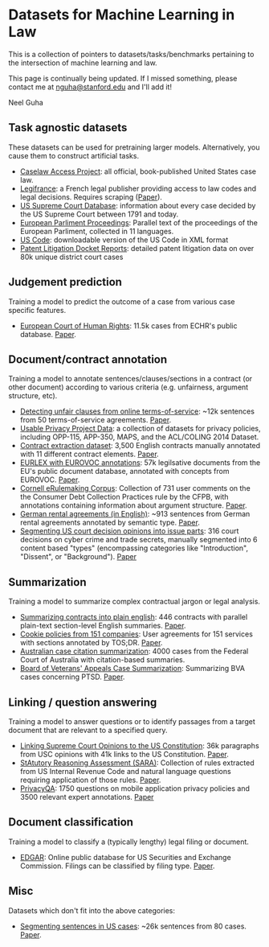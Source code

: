 # Datasets for Machine Learning in Law
This is a collection of pointers to datasets/tasks/benchmarks pertaining to the intersection of machine learning and law. 

This page is continually being updated. If I missed something, please contact me at nguha@stanford.edu and I'll add it! 

Neel Guha


## Task agnostic datasets 
These datasets can be used for pretraining larger models. Alternatively, you cause them to construct artificial tasks. 

- [Caselaw Access Project](https://case.law/): all official, book-published United States case law.
- [Legifrance](https://www.legifrance.gouv.fr/): a French legal publisher providing access to law codes and legal decisions. Requires scraping ([Paper](http://ceur-ws.org/Vol-2645/paper2.pdf)). 
- [US Supreme Court Database](http://scdb.wustl.edu/): information about every case decided by the US Supreme Court between 1791 and today.
- [European Parliment Proceedings](https://www.statmt.org/europarl/): Parallel text of the proceedings of the European Parliment, collected in 11 languages. 
- [US Code](https://uscode.house.gov/download/download.shtml): downloadable version of the US Code in XML format
- [Patent Litigation Docket Reports](https://www.uspto.gov/learning-and-resources/electronic-data-products/patent-litigation-docket-reports-data): detailed patent litigation data on over 80k unique district court cases



## Judgement prediction
Training a model to predict the outcome of a case from various case specific features. 
- [European Court of Human Rights](https://archive.org/details/ECHR-ACL2019): 11.5k cases from ECHR's public database. [Paper](https://www.aclweb.org/anthology/P19-1424/).

## Document/contract annotation
Training a model to annotate sentences/clauses/sections in a contract (or other document) according to various criteria (e.g. unfairness, argument structure, etc).

- [Detecting unfair clauses from online terms-of-service](http://155.185.228.137/claudette/ToS.zip): ~12k sentences from 50 terms-of-service agreements. [Paper](https://arxiv.org/pdf/1805.01217.pdf).
- [Usable Privacy Project Data](https://usableprivacy.org/data): a collection of datasets for privacy policies, including OPP-115, APP-350, MAPS, and the ACL/COLING 2014 Dataset.
- [Contract extraction dataset](http://nlp.cs.aueb.gr/software_and_datasets/CONTRACTS_ICAIL2017/index.html): 3,500 English contracts manually annotated with 11 different contract elements. [Paper](http://nlp.cs.aueb.gr/pubs/icail2017.pdf).
- [EURLEX with EUROVOC annotations](http://nlp.cs.aueb.gr/software_and_datasets/EURLEX57K/index.html): 57k legilsative documents from the EU's public document database, annotated with concepts from EUROVOC. [Paper](https://www.aclweb.org/anthology/W19-2209/).
- [Cornell eRulemaking Corpus](https://facultystaff.richmond.edu/~jpark/data/jpark_lrec18.zip): Collection of 731 user comments on the the Consumer Debt Collection Practices rule by the CFPB, with annotations containing information about argument structure. [Paper](https://facultystaff.richmond.edu/~jpark/papers/jpark_lrec18.pdf).
- [German rental agreements (in English)](https://github.com/sebischair/Legal-Sentence-Classification-Datasets-and-Models): ~913 sentences from German rental agreements annotated by semantic type. [Paper](https://www.researchgate.net/publication/332171940_Classifying_Semantic_Types_of_Legal_Sentences_Portability_of_Machine_Learning_Models).
- [Segmenting US court decision opinions into issue parts](https://github.com/jsavelka/us-dec-func-iss-sgm/blob/master/trade_secret_cases.json): 316 court decisions on cyber crime and trade secrets, manually segmented into 6 content based "types" (encompassing categories like "Introduction", "Dissent", or "Background"). [Paper](http://ebooks.iospress.nl/volumearticle/50840)


## Summarization 
Training a model to summarize complex contractual jargon or legal analysis.
- [Summarizing contracts into plain english](https://github.com/lauramanor/legal_summarization): 446 contracts with parallel plain-text section-level English summaries. [Paper](https://www.aclweb.org/anthology/W19-2201/).
- [Cookie policies from 151 companies](https://github.com/senjed/Summarization-of-Privacy-Policies): User agreements for 151 services with sections annotated by TOS;DR. [Paper](http://ceur-ws.org/Vol-2645/paper3.pdf).
- [Australian case citation summarization](https://archive.ics.uci.edu/ml/datasets/Legal+Case+Reports): 4000 cases from the Federal Court of Australia with citation-based summaries. 
- [Board of Veterans' Appeals Case Summarization](https://github.com/luimagroup/bva-summarization): Summarizing BVA cases concerning PTSD. [Paper](https://dl.acm.org/doi/10.1145/3322640.3326728).

## Linking / question answering
Training a model to answer questions or to identify passages from a target document that are relevant to a specified query. 
- [Linking Supreme Court Opinions to the US Constitution](https://github.com/mayhewsw/legal-linking): 36k paragraphs from USC opinions with 41k links to the US Constitution. [Paper](https://www.aclweb.org/anthology/W19-2205.pdf).
- [StAtutory Reasoning Assessment (SARA)](https://nlp.jhu.edu/law/): Collection of rules extracted from US Internal Revenue Code and natural language questions requiring application of those rules. [Paper](http://ceur-ws.org/Vol-2645/paper5.pdf).
- [PrivacyQA](https://github.com/AbhilashaRavichander/PrivacyQA_EMNLP): 1750 questions on mobile application privacy policies and 3500 relevant expert annotations. [Paper](https://arxiv.org/abs/1911.00841)

## Document classification 
Training a model to classify a (typically lengthy) legal filing or document. 
- [EDGAR](https://www.sec.gov/edgar/searchedgar/accessing-edgar-data.htm): Online public database for US Securities and Exchange Commission. Filings can be classified by filing type. [Paper](https://arxiv.org/abs/1912.06905).


## Misc
Datasets which don't fit into the above categories:
- [Segmenting sentences in US cases](https://github.com/jsavelka/sbd_adjudicatory_dec): ~26k sentences from 80 cases. [Paper](https://www.atala.org/sites/default/files/2-%20TAL-58-2-sbd-adjudicatory-decisions.pdf).




 
